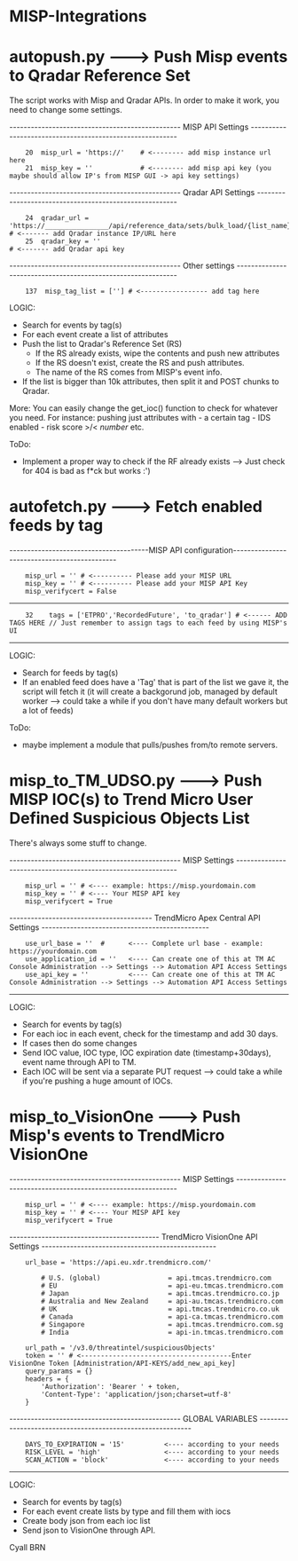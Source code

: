 # MISP-Integrations

# autopush.py ---> Push Misp events to Qradar Reference Set

The script works with Misp and Qradar APIs. In order to make it work, you need to change some settings. 

------------------------------------------------ MISP API Settings ---------------------------------------------------------

        20  misp_url = 'https://'    # <-------- add misp instance url here
        21  misp_key = ''            # <-------- add misp api key (you maybe should allow IP's from MISP GUI -> api key settings)

------------------------------------------------ Qradar API Settings -------------------------------------------------------

        24  qradar_url = 'https://________________/api/reference_data/sets/bulk_load/{list_name}' # <------- add Qradar instance IP/URL here
        25  qradar_key = ''                                                                       # <------- add Qradar api key

------------------------------------------------ Other settings -------------------------------------------------------------

        137  misp_tag_list = [''] # <----------------- add tag here 


LOGIC: 
- Search for events by tag(s)
- For each event create a list of attributes
- Push the list to Qradar's Reference Set (RS)
  - If the RS already exists, wipe the contents and push new attributes
  - If the RS doesn't exist, create the RS and push attributes.
  - The name of the RS comes from MISP's event info.
- If the list is bigger than 10k attributes, then split it and POST chunks to Qradar.

More:
You can easily change the get_ioc() function to check for whatever you need. For instance: pushing just attributes with - a certain tag - IDS enabled - risk score >/< *number* etc. 

ToDo:
- Implement a proper way to check if the RF already exists --> Just check for 404 is bad as f*ck but works :')


# autofetch.py ---> Fetch enabled feeds by tag

---------------------------------------MISP API configuration---------------------------------------------

        misp_url = '' # <---------- Please add your MISP URL
        misp_key = '' # <---------- Please add your MISP API Key
        misp_verifycert = False 

----------------------------------------------------------------------------------------------------------

        32    tags = ['ETPRO','RecordedFuture', 'to_qradar'] # <------ ADD TAGS HERE // Just remember to assign tags to each feed by using MISP's UI

----------------------------------------------------------------------------------------------------------

LOGIC: 
- Search for feeds by tag(s)
- If an enabled feed does have a 'Tag' that is part of the list we gave it, the script will fetch it (it will create a backgorund job, managed by default worker --> could take a while if you don't have many default workers but a lot of feeds)


ToDo: 
- maybe implement a module that pulls/pushes from/to remote servers.


# misp_to_TM_UDSO.py ---> Push MISP IOC(s) to Trend Micro User Defined Suspicious Objects List

There's always some stuff to change.

------------------------------------------------ MISP Settings -------------------------------------------------------------

        misp_url = '' # <---- example: https://misp.yourdomain.com
        misp_key = '' # <---- Your MISP API key
        misp_verifycert = True

---------------------------------------- TrendMicro Apex Central API Settings -----------------------------------------------

        use_url_base = ''  #      <---- Complete url base - example: https://yourdomain.com
        use_application_id = ''   <---- Can create one of this at TM AC Console Administration --> Settings --> Automation API Access Settings
        use_api_key = ''          <---- Can create one of this at TM AC Console Administration --> Settings --> Automation API Access Settings

------------------------------------------------------------------------------------------------------------------------------

LOGIC: 
- Search for events by tag(s)
- For each ioc in each event, check for the timestamp and add 30 days.
- If cases then do some changes
- Send IOC value, IOC type, IOC expiration date (timestamp+30days), event name through API to TM.
- Each IOC will be sent via a separate PUT request --> could take a while if you're pushing a huge amount of IOCs.


# misp_to_VisionOne ---> Push Misp's events to TrendMicro VisionOne

------------------------------------------------ MISP Settings -------------------------------------------------------------

        misp_url = '' # <---- example: https://misp.yourdomain.com
        misp_key = '' # <---- Your MISP API key
        misp_verifycert = True

------------------------------------------ TrendMicro VisionOne API Settings -------------------------------------------------

        url_base = 'https://api.eu.xdr.trendmicro.com/'

            # U.S. (global)                 = api.tmcas.trendmicro.com                        
            # EU                            = api-eu.tmcas.trendmicro.com
            # Japan                         = api.tmcas.trendmicro.co.jp
            # Australia and New Zealand     = api-au.tmcas.trendmicro.com
            # UK                            = api.tmcas.trendmicro.co.uk
            # Canada                        = api-ca.tmcas.trendmicro.com
            # Singapore                     = api.tmcas.trendmicro.com.sg
            # India                         = api-in.tmcas.trendmicro.com
            
        url_path = '/v3.0/threatintel/suspiciousObjects'
        token = '' # <--------------------------------------Enter VisionOne Token [Administration/API-KEYS/add_new_api_key]
        query_params = {}
        headers = {
            'Authorization': 'Bearer ' + token,
            'Content-Type': 'application/json;charset=utf-8'
        }

------------------------------------------------ GLOBAL VARIABLES -----------------------------------------------------------

        DAYS_TO_EXPIRATION = '15'          <---- according to your needs
        RISK_LEVEL = 'high'                <---- according to your needs
        SCAN_ACTION = 'block'              <---- according to your needs
        
------------------------------------------------------------------------------------------------------------------------------

LOGIC: 
- Search for events by tag(s)
- For each event create lists by type and fill them with iocs
- Create body json from each ioc list
- Send json to VisionOne through API. 


Cyall BRN

